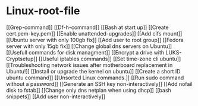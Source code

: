 # Linux-root-file
[[Grep-command]]
[[Df-h-command]]
[[Bash at start up]]
[[Create cert.pem-key.pem]]
[[Enable unattended-upgrades]]
[[Add cifs mount]]
[[Ubuntu server with only 100gb fix]]
[[Add user to root group]]
[[Fedora server with only 15gb fix]]
[[Change global dns servers on Ubuntu]]
[[Usefull commands for disk managment]]
[[Encrypt a drive with LUKS-Cryptsetup]]
[[Useful iptables commands]]
[[Set time-zone cli ubuntu]]
[[Troubleshooting network issues after motherboard replacement in Ubuntu!]]
[[Install or upgrade the kernel on ubuntu]]
[[Create a short ID ubuntu command]]
[[Unsorted Linux commands.]]
[[Run sudo command without a password]]
[[Generate an SSH key non-interactively]]
[[Add nofail disk to fstab]]
[[Change only dns netplan when using dhcp]]
[[bash snippets]]
[[Add user non-interactively]]